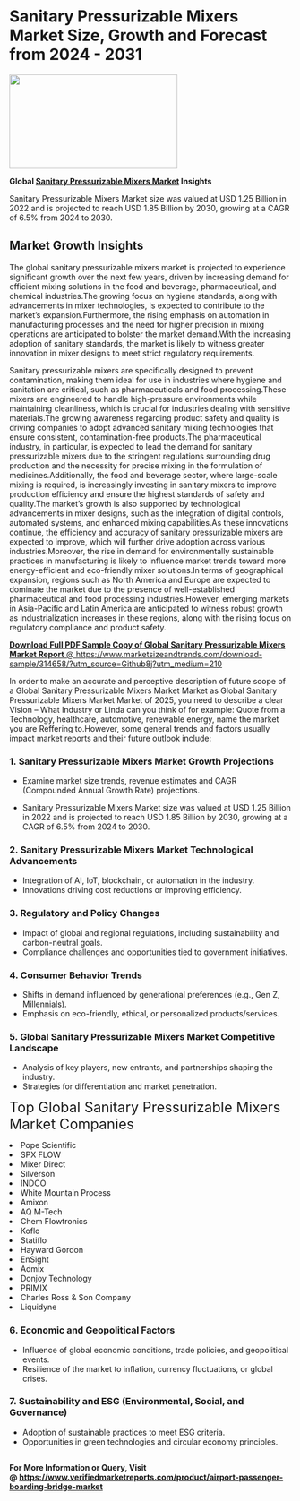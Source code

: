 <H1>Sanitary Pressurizable Mixers Market Size, Growth and Forecast from 2024 - 2031</H1><img class="aligncenter size-medium wp-image-584254" src="https://thirdeyenews.in/wp-content/uploads/2024/09/Global-Market-Research-300x168.jpeg" alt="" width="300" height="168" /><p><strong>Global&nbsp;<a href="https://www.marketsizeandtrends.com/download-sample/314658/?utm_source=Github8j?utm_medium=210">Sanitary Pressurizable Mixers Market</a> Insights</strong></p><p>Sanitary Pressurizable Mixers Market size was valued at USD 1.25 Billion in 2022 and is projected to reach USD 1.85 Billion by 2030, growing at a CAGR of 6.5% from 2024 to 2030.</p><p><h2>Market Growth Insights</h2> <p>The global sanitary pressurizable mixers market is projected to experience significant growth over the next few years, driven by increasing demand for efficient mixing solutions in the food and beverage, pharmaceutical, and chemical industries.The growing focus on hygiene standards, along with advancements in mixer technologies, is expected to contribute to the market’s expansion.Furthermore, the rising emphasis on automation in manufacturing processes and the need for higher precision in mixing operations are anticipated to bolster the market demand.With the increasing adoption of sanitary standards, the market is likely to witness greater innovation in mixer designs to meet strict regulatory requirements.</p> <p><a href="sample-download-link"></a></p> <p>Sanitary pressurizable mixers are specifically designed to prevent contamination, making them ideal for use in industries where hygiene and sanitation are critical, such as pharmaceuticals and food processing.These mixers are engineered to handle high-pressure environments while maintaining cleanliness, which is crucial for industries dealing with sensitive materials.The growing awareness regarding product safety and quality is driving companies to adopt advanced sanitary mixing technologies that ensure consistent, contamination-free products.The pharmaceutical industry, in particular, is expected to lead the demand for sanitary pressurizable mixers due to the stringent regulations surrounding drug production and the necessity for precise mixing in the formulation of medicines.Additionally, the food and beverage sector, where large-scale mixing is required, is increasingly investing in sanitary mixers to improve production efficiency and ensure the highest standards of safety and quality.The market’s growth is also supported by technological advancements in mixer designs, such as the integration of digital controls, automated systems, and enhanced mixing capabilities.As these innovations continue, the efficiency and accuracy of sanitary pressurizable mixers are expected to improve, which will further drive adoption across various industries.Moreover, the rise in demand for environmentally sustainable practices in manufacturing is likely to influence market trends toward more energy-efficient and eco-friendly mixer solutions.In terms of geographical expansion, regions such as North America and Europe are expected to dominate the market due to the presence of well-established pharmaceutical and food processing industries.However, emerging markets in Asia-Pacific and Latin America are anticipated to witness robust growth as industrialization increases in these regions, along with the rising focus on regulatory compliance and product safety.</p> <p><a href="get-more-link"></p><p><span class=""><strong>Download Full PDF Sample Copy of Global Sanitary Pressurizable Mixers Market Report</strong> @ <a href="https://www.marketsizeandtrends.com/download-sample/314658/?utm_source=Github8j?utm_medium=210" target="_blank">https://www.marketsizeandtrends.com/download-sample/314658/?utm_source=Github8j?utm_medium=210</a></span></p><p>In order to make an accurate and perceptive description of future scope of a Global&nbsp;Sanitary Pressurizable Mixers Market Market as Global&nbsp;Sanitary Pressurizable Mixers Market Market of 2025, you need to describe a clear Vision &ndash; What Industry or Linda can you think of for example: Quote from a Technology, healthcare, automotive, renewable energy, name the market you are Reffering to.However, some general trends and factors usually impact market reports and their future outlook include:</p><h3>1.&nbsp;<strong>Sanitary Pressurizable Mixers Market Growth Projections</strong></h3><ul><li>Examine market size trends, revenue estimates and CAGR (Compounded Annual Growth Rate) projections.</li><li><p>Sanitary Pressurizable Mixers Market size was valued at USD 1.25 Billion in 2022 and is projected to reach USD 1.85 Billion by 2030, growing at a CAGR of 6.5% from 2024 to 2030.</p></li></ul><h3>2.&nbsp;<strong>Sanitary Pressurizable Mixers Market Technological Advancements</strong></h3><ul><li>Integration of AI, IoT, blockchain, or automation in the industry.</li><li>Innovations driving cost reductions or improving efficiency.</li></ul><h3>3.&nbsp;<strong>Regulatory and Policy Changes</strong></h3><ul><li>Impact of global and regional regulations, including sustainability and carbon-neutral goals.</li><li>Compliance challenges and opportunities tied to government initiatives.</li></ul><h3>4.&nbsp;<strong>Consumer Behavior Trends</strong></h3><ul><li>Shifts in demand influenced by generational preferences (e.g., Gen Z, Millennials).</li><li>Emphasis on eco-friendly, ethical, or personalized products/services.</li></ul><h3>5.&nbsp;<strong>Global Sanitary Pressurizable Mixers Market Competitive Landscape</strong></h3><ul><li>Analysis of key players, new entrants, and partnerships shaping the industry.</li><li>Strategies for differentiation and market penetration.</li></ul><p data-pm-slice="1 1 []"><span style="color: inherit; font-family: inherit; font-size: 25px;">Top Global Sanitary Pressurizable Mixers Market Companies</span></p><div class="" data-test-id=""><p><li>Pope Scientific</li><li> SPX FLOW</li><li> Mixer Direct</li><li> Silverson</li><li> INDCO</li><li> White Mountain Process</li><li> Amixon</li><li> AQ M-Tech</li><li> Chem Flowtronics</li><li> Koflo</li><li> Statiflo</li><li> Hayward Gordon</li><li> EnSight</li><li> Admix</li><li> Donjoy Technology</li><li> PRIMIX</li><li> Charles Ross & Son Company</li><li> Liquidyne</li></p></div><h3>6.&nbsp;<strong>Economic and Geopolitical Factors</strong></h3><ul><li>Influence of global economic conditions, trade policies, and geopolitical events.</li><li>Resilience of the market to inflation, currency fluctuations, or global crises.</li></ul><h3>7.&nbsp;<strong>Sustainability and ESG (Environmental, Social, and Governance)</strong></h3><ul><li>Adoption of sustainable practices to meet ESG criteria.</li><li>Opportunities in green technologies and circular economy principles.</li></ul><h2><strong style="font-size: 14px;">For More Information or Query, Visit @&nbsp;</strong><a style="background-color: #ffffff; font-size: 14px;" href="https://www.marketsizeandtrends.com/report/sanitary-pressurizable-mixers-market/" target="_blank">https://www.verifiedmarketreports.com/product/airport-passenger-boarding-bridge-market</a></h2>
